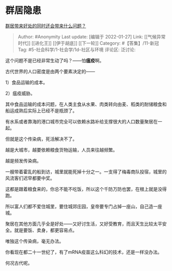 # 群居隐患
[群居带来好处的同时还会带来什么问题？](https://www.zhihu.com/question/329002114/answer/2272741207)
> Author: #Anonymity
> Last update: [编辑于 2022-01-27]
> Link: [[气候异常时代]] [[进化王]] [[伊于胡底]] [[下一轮]]
> Category: #【答集】/11-新冠
> Tag: #5-社会科学/1-社会学/1d-社区与环境
> 评论区:
> 泛讨论:

这个问题不是已经非常生动了吗？——怕**瘟疫**啊。

古代世界的人口密度是由两个要素决定的——

1）食品运输的成本。

2）瘟疫威胁。

其中食品运输的成本问题，在人类主食从水果、肉类转向由麦、稻类的耐储粮食和船运成熟后实际上已经不是瓶颈了。

有水系或者靠海的港口城市完全可以依赖水路补给支撑很大的人口数量聚居在一起。

但就是这个传染病，死活解决不了。

越是大城市，越要依赖粮食货物运输，人员来往越频繁。

越是频发传染病。

一艘带着霍乱的船到访，城里就能死掉十分之一。一支得了梅毒商队投宿，城里的风流客们迟早都要中奖。

这都是跟着粮食来的，你总不能不吃饭，所以这个千防万防也罢，在根上就是没得跑。

所以富人们都不爱住城里，要住城郊庄园，皇帝要专门占掉一座山，自己造一座城。

聚居在其他方面几乎全是好处——又好讨生活，又好受教育，而且天生比较太平安全。就是要饭、卖身，都更容易点。

唯独这个传染病，毫无办法。

你看现在都二十一世纪了，有了mRNA疫苗这么科幻的技术，还是一样没办法。

何况古代呢。
